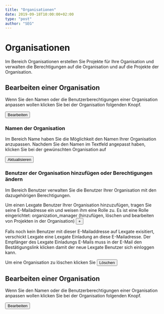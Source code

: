 ```yaml
---
title: "Organisationen"
date: 2019-09-18T10:00:00+02:00
type: "post"
author: "SEG"
---
```


# Organisationen
Im Bereich Organisationen erstellen Sie Projekte für Ihre Oganisation und verwalten die Berechtigungen auf die Organisation und auf die Projekte der Organisation.

## Bearbeiten einer Organisation
Wenn Sie den Namen oder die Benutzerberechtigungen einer Organisation anpassen wollen klicken Sie bei der Organisation folgenden Knopf.

<button class="btn btn-primary"> Bearbeiten </button>

### Namen der Organisation
Im Bereich Name haben Sie die Möglichkeit den Namen Ihrer Organisation anzupassen. Nachdem Sie den Namen im Textfeld angepasst haben, klicken Sie bei der gewünschten Organisation auf

<button class="btn btn-primary"> Aktualisieren </button>

### Benutzer der Organisation hinzufügen oder Berechtigungen ändern
Im Bereich Benutzer verwalten Sie die Benutzer Ihrer Organisation mit den dazugehörigen Berechtigungen.

Um einen Lexgate Benutzer Ihrer Organisation hinzuzufügen, tragen Sie seine E-Mailadresse ein und weisen ihm eine Rolle zu.
Es ist eine Rolle eingerichtet: organization_manager (hinzufügen, löschen und bearbeiten von Projekten in der Organisation)
<button class="btn btn-primary">+</button>

Falls noch kein Benutzer mit dieser E-Mailaddresse auf Lexgate exisitiert, verschickt Lexgate eine Lexgate Einladung an diese E-Mailadresse. Der Empfänger des Lexgate Einladungs E-Mails muss in der E-Mail den Bestätigungslink klicken damit der neue Lexgate Benutzer sich einloggen kann.

Um eine Organisation zu löschen klicken Sie
<button class="btn btn-primary">Löschen</button>

## Bearbeiten einer Organisation
Wenn Sie den Namen oder die Benutzerberechtigungen einer Organisation anpassen wollen klicken Sie bei der Organisation folgenden Knopf.

<button class="btn btn-primary"> Bearbeiten </button>